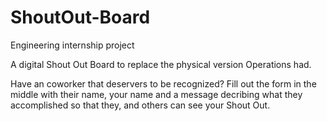 # ShoutOut-Board
Engineering internship project

A digital Shout Out Board to replace the physical version Operations had.

Have an coworker that deservers to be recognized? Fill out the form in the middle with their name, your name and a message decribing what they accomplished so that they, and others can see your Shout Out.
